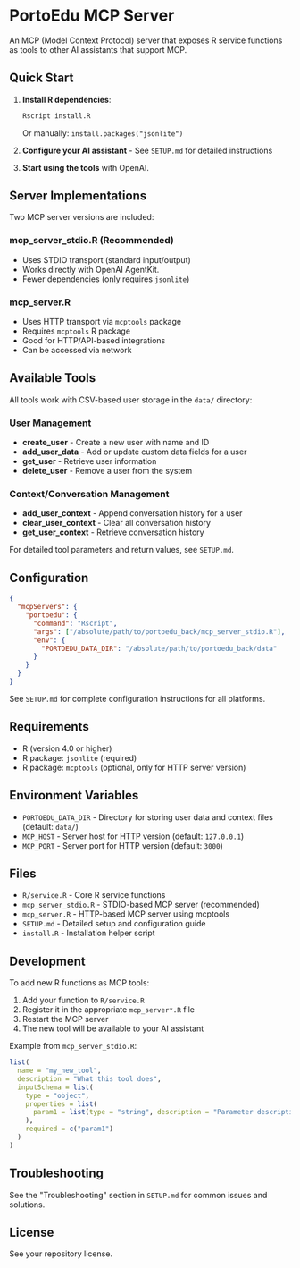 # PortoEdu MCP Server

An MCP (Model Context Protocol) server that exposes R service functions as tools to other AI assistants that support MCP.

## Quick Start

1. **Install R dependencies**:
   ```bash
   Rscript install.R
   ```
   Or manually: `install.packages("jsonlite")`

2. **Configure your AI assistant** - See `SETUP.md` for detailed instructions

3. **Start using the tools** with OpenAI.

## Server Implementations

Two MCP server versions are included:

### mcp_server_stdio.R (Recommended)
- Uses STDIO transport (standard input/output)
- Works directly with OpenAI AgentKit.
- Fewer dependencies (only requires `jsonlite`)

### mcp_server.R
- Uses HTTP transport via `mcptools` package
- Requires `mcptools` R package
- Good for HTTP/API-based integrations
- Can be accessed via network

## Available Tools

All tools work with CSV-based user storage in the `data/` directory:

### User Management
- **create_user** - Create a new user with name and ID
- **add_user_data** - Add or update custom data fields for a user
- **get_user** - Retrieve user information
- **delete_user** - Remove a user from the system

### Context/Conversation Management
- **add_user_context** - Append conversation history for a user
- **clear_user_context** - Clear all conversation history
- **get_user_context** - Retrieve conversation history

For detailed tool parameters and return values, see `SETUP.md`.

## Configuration

```json
{
  "mcpServers": {
    "portoedu": {
      "command": "Rscript",
      "args": ["/absolute/path/to/portoedu_back/mcp_server_stdio.R"],
      "env": {
        "PORTOEDU_DATA_DIR": "/absolute/path/to/portoedu_back/data"
      }
    }
  }
}
```

See `SETUP.md` for complete configuration instructions for all platforms.

## Requirements

- R (version 4.0 or higher)
- R package: `jsonlite` (required)
- R package: `mcptools` (optional, only for HTTP server version)

## Environment Variables

- `PORTOEDU_DATA_DIR` - Directory for storing user data and context files (default: `data/`)
- `MCP_HOST` - Server host for HTTP version (default: `127.0.0.1`)
- `MCP_PORT` - Server port for HTTP version (default: `3000`)

## Files

- `R/service.R` - Core R service functions
- `mcp_server_stdio.R` - STDIO-based MCP server (recommended)
- `mcp_server.R` - HTTP-based MCP server using mcptools
- `SETUP.md` - Detailed setup and configuration guide
- `install.R` - Installation helper script

## Development

To add new R functions as MCP tools:

1. Add your function to `R/service.R`
2. Register it in the appropriate `mcp_server*.R` file
3. Restart the MCP server
4. The new tool will be available to your AI assistant

Example from `mcp_server_stdio.R`:
```r
list(
  name = "my_new_tool",
  description = "What this tool does",
  inputSchema = list(
    type = "object",
    properties = list(
      param1 = list(type = "string", description = "Parameter description")
    ),
    required = c("param1")
  )
)
```

## Troubleshooting

See the "Troubleshooting" section in `SETUP.md` for common issues and solutions.

## License

See your repository license.
